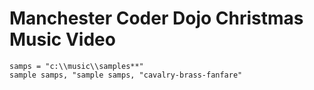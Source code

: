 # Manchester Coder Dojo Christmas Music Video


    samps = "c:\\music\\samples**"
    sample samps, "sample samps, "cavalry-brass-fanfare"

